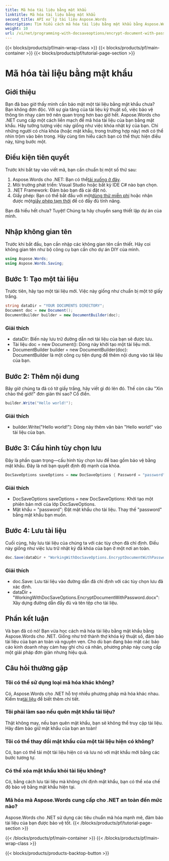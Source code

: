 ```yaml
---
title: Mã hóa tài liệu bằng mật khẩu
linktitle: Mã hóa tài liệu bằng mật khẩu
second_title: API xử lý tài liệu Aspose.Words
description: Tìm hiểu cách mã hóa tài liệu bằng mật khẩu bằng Aspose.Words cho .NET trong hướng dẫn chi tiết từng bước này. Bảo mật thông tin nhạy cảm của bạn một cách dễ dàng.
weight: 10
url: /vi/net/programming-with-docsaveoptions/encrypt-document-with-password/
---
```


{{< blocks/products/pf/main-wrap-class >}}
{{< blocks/products/pf/main-container >}}
{{< blocks/products/pf/tutorial-page-section >}}

# Mã hóa tài liệu bằng mật khẩu

## Giới thiệu

Bạn đã bao giờ thấy mình cần bảo mật một tài liệu bằng mật khẩu chưa? Bạn không đơn độc. Với sự gia tăng của tài liệu kỹ thuật số, việc bảo vệ thông tin nhạy cảm trở nên quan trọng hơn bao giờ hết. Aspose.Words cho .NET cung cấp một cách liền mạch để mã hóa tài liệu của bạn bằng mật khẩu. Hãy tưởng tượng việc này giống như việc khóa nhật ký của bạn. Chỉ những người có chìa khóa (hoặc mật khẩu, trong trường hợp này) mới có thể nhìn trộm vào bên trong. Hãy cùng tìm hiểu cách bạn có thể thực hiện điều này, từng bước một.

## Điều kiện tiên quyết

Trước khi bắt tay vào viết mã, bạn cần chuẩn bị một số thứ sau:
1.  Aspose.Words cho .NET: Bạn có thể[tải xuống ở đây](https://releases.aspose.com/words/net/).
2. Môi trường phát triển: Visual Studio hoặc bất kỳ IDE C# nào bạn chọn.
3. .NET Framework: Đảm bảo bạn đã cài đặt nó.
4.  Giấy phép: Bạn có thể bắt đầu với một[dùng thử miễn phí](https://releases.aspose.com/) hoặc nhận được một[giấy phép tạm thời](https://purchase.aspose.com/temporary-license/) để có đầy đủ tính năng.

Bạn đã hiểu hết chưa? Tuyệt! Chúng ta hãy chuyển sang thiết lập dự án của mình.

## Nhập không gian tên

Trước khi bắt đầu, bạn cần nhập các không gian tên cần thiết. Hãy coi không gian tên như bộ công cụ bạn cần cho dự án DIY của mình.

```csharp
using Aspose.Words;
using Aspose.Words.Saving;
```

## Bước 1: Tạo một tài liệu

Trước tiên, hãy tạo một tài liệu mới. Việc này giống như chuẩn bị một tờ giấy trắng.

```csharp
string dataDir = "YOUR DOCUMENTS DIRECTORY";
Document doc = new Document();
DocumentBuilder builder = new DocumentBuilder(doc);
```

### Giải thích

- dataDir: Biến này lưu trữ đường dẫn nơi tài liệu của bạn sẽ được lưu.
- Tài liệu doc = new Document(): Dòng này khởi tạo một tài liệu mới.
- DocumentBuilder builder = new DocumentBuilder(doc): DocumentBuilder là một công cụ tiện dụng để thêm nội dung vào tài liệu của bạn.

## Bước 2: Thêm nội dung

Bây giờ chúng ta đã có tờ giấy trắng, hãy viết gì đó lên đó. Thế còn câu "Xin chào thế giới!" đơn giản thì sao? Cổ điển.

```csharp
builder.Write("Hello world!");
```

### Giải thích

- builder.Write("Hello world!"): Dòng này thêm văn bản "Hello world!" vào tài liệu của bạn.

## Bước 3: Cấu hình tùy chọn lưu

Đây là phần quan trọng—cấu hình tùy chọn lưu để bao gồm bảo vệ bằng mật khẩu. Đây là nơi bạn quyết định độ mạnh của khóa.

```csharp
DocSaveOptions saveOptions = new DocSaveOptions { Password = "password" };
```

### Giải thích

- DocSaveOptions saveOptions = new DocSaveOptions: Khởi tạo một phiên bản mới của lớp DocSaveOptions.
- Mật khẩu = "password": Đặt mật khẩu cho tài liệu. Thay thế "password" bằng mật khẩu bạn muốn.

## Bước 4: Lưu tài liệu

Cuối cùng, hãy lưu tài liệu của chúng ta với các tùy chọn đã chỉ định. Điều này giống như việc lưu trữ nhật ký đã khóa của bạn ở một nơi an toàn.

```csharp
doc.Save(dataDir + "WorkingWithDocSaveOptions.EncryptDocumentWithPassword.docx", saveOptions);
```

### Giải thích

- doc.Save: Lưu tài liệu vào đường dẫn đã chỉ định với các tùy chọn lưu đã xác định.
- dataDir + "WorkingWithDocSaveOptions.EncryptDocumentWithPassword.docx": Xây dựng đường dẫn đầy đủ và tên tệp cho tài liệu.

## Phần kết luận

Và bạn đã có nó! Bạn vừa học cách mã hóa tài liệu bằng mật khẩu bằng Aspose.Words cho .NET. Giống như trở thành thợ khóa kỹ thuật số, đảm bảo tài liệu của bạn an toàn và nguyên vẹn. Cho dù bạn đang bảo mật các báo cáo kinh doanh nhạy cảm hay ghi chú cá nhân, phương pháp này cung cấp một giải pháp đơn giản nhưng hiệu quả.

## Câu hỏi thường gặp

### Tôi có thể sử dụng loại mã hóa khác không?
 Có, Aspose.Words cho .NET hỗ trợ nhiều phương pháp mã hóa khác nhau. Kiểm tra[tài liệu](https://reference.aspose.com/words/net/) để biết thêm chi tiết.

### Tôi phải làm sao nếu quên mật khẩu tài liệu?
Thật không may, nếu bạn quên mật khẩu, bạn sẽ không thể truy cập tài liệu. Hãy đảm bảo giữ mật khẩu của bạn an toàn!

### Tôi có thể thay đổi mật khẩu của một tài liệu hiện có không?
Có, bạn có thể tải một tài liệu hiện có và lưu nó với mật khẩu mới bằng các bước tương tự.

### Có thể xóa mật khẩu khỏi tài liệu không?
Có, bằng cách lưu tài liệu mà không chỉ định mật khẩu, bạn có thể xóa chế độ bảo vệ bằng mật khẩu hiện tại.

### Mã hóa mà Aspose.Words cung cấp cho .NET an toàn đến mức nào?
Aspose.Words cho .NET sử dụng các tiêu chuẩn mã hóa mạnh mẽ, đảm bảo tài liệu của bạn được bảo vệ tốt.
{{< /blocks/products/pf/tutorial-page-section >}}

{{< /blocks/products/pf/main-container >}}
{{< /blocks/products/pf/main-wrap-class >}}

{{< blocks/products/products-backtop-button >}}

